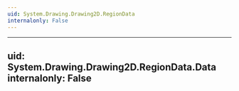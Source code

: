 ```yaml
---
uid: System.Drawing.Drawing2D.RegionData
internalonly: False
---
```


---
uid: System.Drawing.Drawing2D.RegionData.Data
internalonly: False
---
